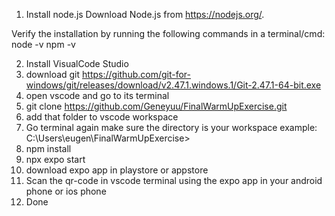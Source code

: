 
1. Install node.js
Download Node.js from https://nodejs.org/.

Verify the installation by running the following commands in a terminal/cmd: 
node -v
npm -v

2. Install VisualCode Studio
3. download git https://github.com/git-for-windows/git/releases/download/v2.47.1.windows.1/Git-2.47.1-64-bit.exe
3. open vscode and go to its terminal
4. git clone https://github.com/Geneyuu/FinalWarmUpExercise.git
5. add that folder to vscode workspace
6. Go terminal again make sure the directory is your workspace example: C:\Users\eugen\FinalWarmUpExercise>
7. npm install
8. npx expo start
9. download expo app in playstore or appstore
7. Scan the qr-code in vscode terminal using the expo app in your android phone or ios phone
8. Done

